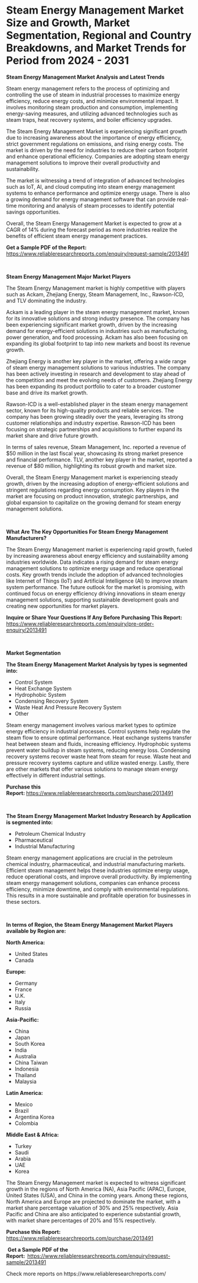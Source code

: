 <p><h1>Steam Energy Management Market Size and Growth, Market Segmentation, Regional and Country Breakdowns, and Market Trends for Period from 2024 -  2031</h1></p><p><strong>Steam Energy Management Market Analysis and Latest Trends</strong></p>
<p><p>Steam energy management refers to the process of optimizing and controlling the use of steam in industrial processes to maximize energy efficiency, reduce energy costs, and minimize environmental impact. It involves monitoring steam production and consumption, implementing energy-saving measures, and utilizing advanced technologies such as steam traps, heat recovery systems, and boiler efficiency upgrades.</p><p>The Steam Energy Management Market is experiencing significant growth due to increasing awareness about the importance of energy efficiency, strict government regulations on emissions, and rising energy costs. The market is driven by the need for industries to reduce their carbon footprint and enhance operational efficiency. Companies are adopting steam energy management solutions to improve their overall productivity and sustainability.</p><p>The market is witnessing a trend of integration of advanced technologies such as IoT, AI, and cloud computing into steam energy management systems to enhance performance and optimize energy usage. There is also a growing demand for energy management software that can provide real-time monitoring and analysis of steam processes to identify potential savings opportunities.</p><p>Overall, the Steam Energy Management Market is expected to grow at a CAGR of 14% during the forecast period as more industries realize the benefits of efficient steam energy management practices.</p></p>
<p><strong>Get a Sample PDF of the Report:&nbsp;</strong> <a href="https://www.reliableresearchreports.com/enquiry/request-sample/2013491">https://www.reliableresearchreports.com/enquiry/request-sample/2013491</a></p>
<p>&nbsp;</p>
<p><strong>Steam Energy Management Major Market Players</strong></p>
<p><p>The Steam Energy Management market is highly competitive with players such as Ackam, Zhejiang Energy, Steam Management, Inc., Rawson-ICD, and TLV dominating the industry. </p><p>Ackam is a leading player in the steam energy management market, known for its innovative solutions and strong industry presence. The company has been experiencing significant market growth, driven by the increasing demand for energy-efficient solutions in industries such as manufacturing, power generation, and food processing. Ackam has also been focusing on expanding its global footprint to tap into new markets and boost its revenue growth.</p><p>Zhejiang Energy is another key player in the market, offering a wide range of steam energy management solutions to various industries. The company has been actively investing in research and development to stay ahead of the competition and meet the evolving needs of customers. Zhejiang Energy has been expanding its product portfolio to cater to a broader customer base and drive its market growth.</p><p>Rawson-ICD is a well-established player in the steam energy management sector, known for its high-quality products and reliable services. The company has been growing steadily over the years, leveraging its strong customer relationships and industry expertise. Rawson-ICD has been focusing on strategic partnerships and acquisitions to further expand its market share and drive future growth.</p><p>In terms of sales revenue, Steam Management, Inc. reported a revenue of $50 million in the last fiscal year, showcasing its strong market presence and financial performance. TLV, another key player in the market, reported a revenue of $80 million, highlighting its robust growth and market size.</p><p>Overall, the Steam Energy Management market is experiencing steady growth, driven by the increasing adoption of energy-efficient solutions and stringent regulations regarding energy consumption. Key players in the market are focusing on product innovation, strategic partnerships, and global expansion to capitalize on the growing demand for steam energy management solutions.</p></p>
<p>&nbsp;</p>
<p><strong>What Are The Key Opportunities For Steam Energy Management Manufacturers?</strong></p>
<p><p>The Steam Energy Management market is experiencing rapid growth, fueled by increasing awareness about energy efficiency and sustainability among industries worldwide. Data indicates a rising demand for steam energy management solutions to optimize energy usage and reduce operational costs. Key growth trends include the adoption of advanced technologies like Internet of Things (IoT) and Artificial Intelligence (AI) to improve steam system performance. The future outlook for the market is promising, with continued focus on energy efficiency driving innovations in steam energy management solutions, supporting sustainable development goals and creating new opportunities for market players.</p></p>
<p><strong>Inquire or Share Your Questions If Any Before Purchasing This Report:</strong> <a href="https://www.reliableresearchreports.com/enquiry/pre-order-enquiry/2013491">https://www.reliableresearchreports.com/enquiry/pre-order-enquiry/2013491</a></p>
<p>&nbsp;</p>
<p><strong>Market Segmentation</strong></p>
<p><strong>The Steam Energy Management Market Analysis by types is segmented into:</strong></p>
<p><ul><li>Control System</li><li>Heat Exchange System</li><li>Hydrophobic System</li><li>Condensing Recovery System</li><li>Waste Heat And Pressure Recovery System</li><li>Other</li></ul></p>
<p><p>Steam energy management involves various market types to optimize energy efficiency in industrial processes. Control systems help regulate the steam flow to ensure optimal performance. Heat exchange systems transfer heat between steam and fluids, increasing efficiency. Hydrophobic systems prevent water buildup in steam systems, reducing energy loss. Condensing recovery systems recover waste heat from steam for reuse. Waste heat and pressure recovery systems capture and utilize wasted energy. Lastly, there are other markets that offer various solutions to manage steam energy effectively in different industrial settings.</p></p>
<p><strong>Purchase this Report:&nbsp;</strong><a href="https://www.reliableresearchreports.com/purchase/2013491">https://www.reliableresearchreports.com/purchase/2013491</a></p>
<p>&nbsp;</p>
<p><strong>The Steam Energy Management Market Industry Research by Application is segmented into:</strong></p>
<p><ul><li>Petroleum Chemical Industry</li><li>Pharmaceutical</li><li>Industrial Manufacturing</li></ul></p>
<p><p>Steam energy management applications are crucial in the petroleum chemical industry, pharmaceutical, and industrial manufacturing markets. Efficient steam management helps these industries optimize energy usage, reduce operational costs, and improve overall productivity. By implementing steam energy management solutions, companies can enhance process efficiency, minimize downtime, and comply with environmental regulations. This results in a more sustainable and profitable operation for businesses in these sectors.</p></p>
<p>&nbsp;</p>
<p><strong>In terms of Region, the Steam Energy Management Market Players available by Region are:</strong></p>
<p>
    <p> <strong> North America: </strong>
        <ul>
            <li>United States</li>
            <li>Canada</li>
        </ul>
        </p> 
    <p> <strong> Europe: </strong>
        <ul>
            <li>Germany</li>
            <li>France</li>
            <li>U.K.</li>
            <li>Italy</li>
            <li>Russia</li>
        </ul>
        </p> 
    <p> <strong> Asia-Pacific: </strong>
        <ul>
            <li>China</li>
            <li>Japan</li>
            <li>South Korea</li>
            <li>India</li>
            <li>Australia</li>
            <li>China Taiwan</li>
            <li>Indonesia</li>
            <li>Thailand</li>
            <li>Malaysia</li>
        </ul>
        </p> 
    <p> <strong> Latin America: </strong>
        <ul>
            <li>Mexico</li>
            <li>Brazil</li>
            <li>Argentina Korea</li>
            <li>Colombia</li>
        </ul>
        </p> 
    <p> <strong> Middle East & Africa: </strong>
        <ul>
            <li>Turkey</li>
            <li>Saudi</li>
            <li>Arabia</li>
            <li>UAE</li>
            <li>Korea</li>
        </ul>
    </p>
    </p>
<p><p>The Steam Energy Management market is expected to witness significant growth in the regions of North America (NA), Asia Pacific (APAC), Europe, United States (USA), and China in the coming years. Among these regions, North America and Europe are projected to dominate the market, with a market share percentage valuation of 30% and 25% respectively. Asia Pacific and China are also anticipated to experience substantial growth, with market share percentages of 20% and 15% respectively.</p></p>
<p><strong>Purchase this Report: </strong><a href="https://www.reliableresearchreports.com/purchase/2013491">https://www.reliableresearchreports.com/purchase/2013491</a></p>
<p>&nbsp;<strong>Get a Sample PDF of the Report:&nbsp;&nbsp;</strong><a href="https://www.reliableresearchreports.com/enquiry/request-sample/2013491">https://www.reliableresearchreports.com/enquiry/request-sample/2013491</a></p>
<p><strong></strong></p>
<p>Check more reports on https://www.reliableresearchreports.com/</p>